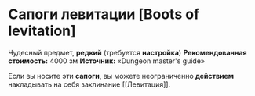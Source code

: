 # Сапоги левитации [Boots of levitation]

Чудесный предмет, **редкий** (требуется **настройка**)
**Рекомендованная стоимость:** 4000 зм
**Источник:** «Dungeon master's guide»

Если вы носите эти **сапоги**, вы можете неограниченно **действием** накладывать на себя заклинание [[Левитация]].